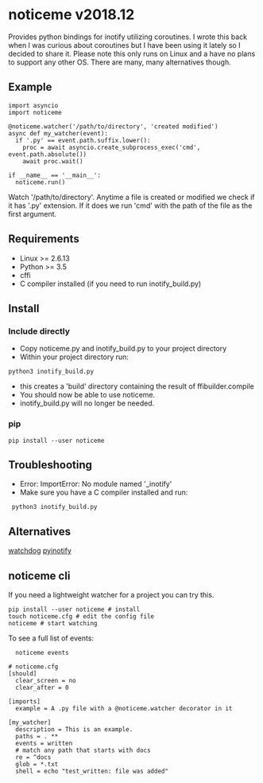 # noticeme v2018.12

Provides python bindings for inotify utilizing coroutines.
I wrote this back when I was curious about coroutines but I have been using it lately so I decided to share it.
Please note this only runs on Linux and a have no plans to support any other OS.
There are many, many alternatives though.

## Example

```
import asyncio
import noticeme

@noticeme.watcher('/path/to/directory', 'created modified')
async def my_watcher(event):
  if '.py' == event.path.suffix.lower():
    proc = await asyncio.create_subprocess_exec('cmd', event.path.absolute())
    await proc.wait()

if __name__ == '__main__':
  noticeme.run()
```

Watch '/path/to/directory'. Anytime a file is created or modified we check if
it has '.py' extension. If it does we run 'cmd' with the path of the file as
the first argument.

## Requirements

- Linux >= 2.6.13
- Python >= 3.5
- cffi
- C compiler installed (if you need to run inotify_build.py)

## Install

### Include directly

- Copy noticeme.py and inotify_build.py to your project directory
- Within your project directory run:

```
python3 inotify_build.py
```

- this creates a 'build' directory containing the result of ffibuilder.compile
- You should now be able to use noticeme.
- inotify_build.py will no longer be needed.

### pip

```
pip install --user noticeme
```

## Troubleshooting

- Error: ImportError: No module named '\_inotify'
- Make sure you have a C compiler installed and run:

```
 python3 inotify_build.py
```

## Alternatives

[watchdog](https://github.com/gorakhargosh/watchdog)
[pyinotify](https://github.com/seb-m/pyinotify)

## noticeme cli

If you need a lightweight watcher for a project you can try this.

```
pip install --user noticeme # install
touch noticeme.cfg # edit the config file
noticeme # start watching
```

To see a full list of events:

```
  noticeme events
```

```
# noticeme.cfg
[should]
  clear_screen = no
  clear_after = 0

[imports]
  example = A .py file with a @noticeme.watcher decorator in it

[my_watcher]
  description = This is an example.
  paths = . **
  events = written
  # match any path that starts with docs
  re = ^docs
  glob = *.txt
  shell = echo "test_written: file was added"
```
